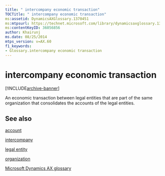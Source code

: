 ```yaml
---
title: " intercompany economic transaction"
TOCTitle: " intercompany economic transaction"
ms:assetid: DynamicsAXGlossary.1370451
ms:mtpsurl: https://technet.microsoft.com/library/dynamicsaxglossary.1370451(v=AX.60)
ms:contentKeyID: 36056856
author: Khairunj
ms.date: 08/25/2014
mtps_version: v=AX.60
f1_keywords:
- Glossary.intercompany economic transaction
---
```


# intercompany economic transaction


[!INCLUDE[archive-banner](includes/archive-banner.md)]

An economic transaction between legal entities that are part of the same organization that consolidates the accounts of the legal entities.

## See also

[account](account.md)

[intercompany](intercompany.md)

[legal entity](legal-entity.md)

[organization](organization.md)

[Microsoft Dynamics AX glossary](glossary/microsoft-dynamics-ax-glossary.md)

  


